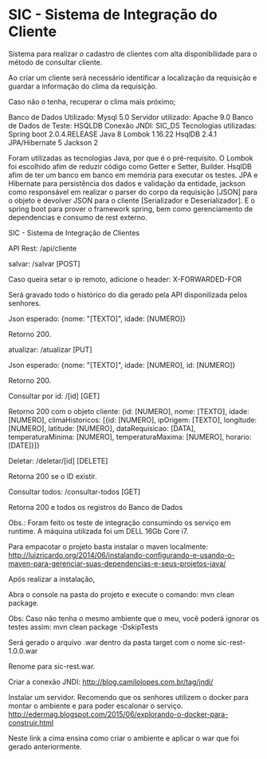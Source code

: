 # SIC - Sistema de Integração do Cliente

Sistema para realizar o cadastro de clientes com alta disponibilidade para o método de consultar cliente.

Ao criar um cliente será necessário identificar a localização da requisição e guardar a informação do clima da requisição.

Caso não o tenha, recuperar o clima mais próximo;


Banco de Dados Utilizado: Mysql 5.0
Servidor utilizado: Apache 9.0
Banco de Dados de Teste: HSQLDB
Conexão JNDI: SIC_DS
Tecnologias utilizadas: 
	Spring boot 2.0.4.RELEASE
	Java 8
	Lombok 1.16.22
	HsqlDB 2.4.1	
	JPA/Hibernate 5
	Jackson 2
	
Foram utilizadas as tecnologias Java, por que é o pré-requisito. O Lombok foi escolhido afim de reduzir código como 
Getter e Setter, Builder. HsqlDB afim de ter um banco em banco em memória para executar os testes.
JPA e Hibernate para persistência dos dados e validação da entidade, jackson como responsável em realizar o 
parser do corpo da requisição [JSON] para o objeto e devolver JSON para o cliente [Serializador e Deserializador].
E o spring boot para prover o framework spring, bem como gerenciamento de dependencias e consumo de rest externo.

SIC - Sistema de Integração de Clientes

API Rest: /api/cliente

salvar: /salvar [POST] 

Caso queira setar o ip remoto, adicione o header: X-FORWARDED-FOR

Será gravado todo o histórico do dia gerado pela API disponilizada pelos senhores.

Json esperado: {nome: "[TEXTO]", idade: [NUMERO]}

Retorno 200.

atualizar: /atualizar [PUT] 

Json esperado: {nome: "[TEXTO]", idade: [NUMERO], id: [NUMERO]}

Retorno 200.

Consultar por id: /[id] [GET]

Retorno 200 com o objeto cliente: 
	{id: [NUMERO], nome: [TEXTO], idade: [NUMERO], climaHistoricos: [{id: [NUMERO], ipOrigem: [TEXTO], longitude: [NUMERO], latitude: [NUMERO], dataRequisicao: [DATA], temperaturaMinima: [NUMERO], temperaturaMaxima: [NUMERO], horario: [DATE]}]}

Deletar: /deletar/[id] [DELETE]

Retorna 200 se o ID existir.

Consultar todos: /consultar-todos [GET]

Retorna 200 e todos os registros do Banco de Dados


Obs.: Foram feito os teste de integração consumindo os serviço em runtime. A máquina utilizada foi um DELL 16Gb Core i7. 


Para empacotar o projeto basta instalar o maven localmente: 
http://luizricardo.org/2014/06/instalando-configurando-e-usando-o-maven-para-gerenciar-suas-dependencias-e-seus-projetos-java/

Após realizar a instalação,

Abra o console na pasta do projeto e execute o comando: mvn clean package.

Obs: Caso não tenha o mesmo ambiente que o meu, você poderá ignorar os testes assim: mvn clean package -DskipTests

Será gerado o arquivo .war dentro da pasta target com o nome sic-rest-1.0.0.war

Renome para sic-rest.war.


Criar a conexão JNDI:
http://blog.camilolopes.com.br/tag/jndi/

Instalar um servidor. Recomendo que os senhores utilizem o docker para montar o ambiente e para poder escalonar o serviço.
http://edermag.blogspot.com/2015/06/explorando-o-docker-para-construir.html

Neste link a cima ensina como criar o ambiente e aplicar o war que foi gerado anteriormente.


